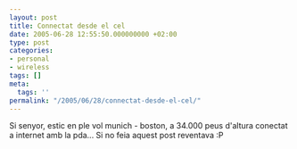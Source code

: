 ```yaml
---
layout: post
title: Connectat desde el cel
date: 2005-06-28 12:55:50.000000000 +02:00
type: post
categories:
- personal
- wireless
tags: []
meta:
  tags: ''
permalink: "/2005/06/28/connectat-desde-el-cel/"
---
```

Si senyor, estic en ple vol munich - boston, a 34.000 peus d'altura conectat a internet amb la pda... Si no feia aquest post reventava :P

